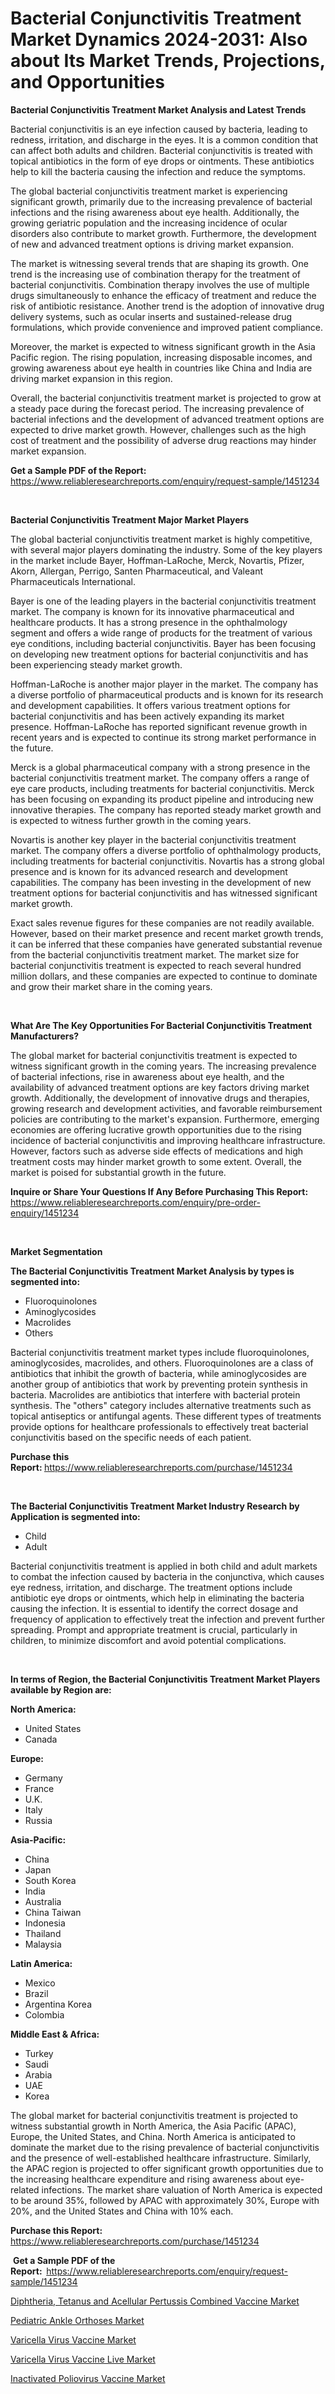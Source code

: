 <p><h1>Bacterial Conjunctivitis Treatment Market Dynamics 2024-2031: Also about Its Market Trends, Projections, and Opportunities</h1></p><p><strong>Bacterial Conjunctivitis Treatment Market Analysis and Latest Trends</strong></p>
<p><p>Bacterial conjunctivitis is an eye infection caused by bacteria, leading to redness, irritation, and discharge in the eyes. It is a common condition that can affect both adults and children. Bacterial conjunctivitis is treated with topical antibiotics in the form of eye drops or ointments. These antibiotics help to kill the bacteria causing the infection and reduce the symptoms.</p><p>The global bacterial conjunctivitis treatment market is experiencing significant growth, primarily due to the increasing prevalence of bacterial infections and the rising awareness about eye health. Additionally, the growing geriatric population and the increasing incidence of ocular disorders also contribute to market growth. Furthermore, the development of new and advanced treatment options is driving market expansion.</p><p>The market is witnessing several trends that are shaping its growth. One trend is the increasing use of combination therapy for the treatment of bacterial conjunctivitis. Combination therapy involves the use of multiple drugs simultaneously to enhance the efficacy of treatment and reduce the risk of antibiotic resistance. Another trend is the adoption of innovative drug delivery systems, such as ocular inserts and sustained-release drug formulations, which provide convenience and improved patient compliance.</p><p>Moreover, the market is expected to witness significant growth in the Asia Pacific region. The rising population, increasing disposable incomes, and growing awareness about eye health in countries like China and India are driving market expansion in this region.</p><p>Overall, the bacterial conjunctivitis treatment market is projected to grow at a steady pace during the forecast period. The increasing prevalence of bacterial infections and the development of advanced treatment options are expected to drive market growth. However, challenges such as the high cost of treatment and the possibility of adverse drug reactions may hinder market expansion.</p></p>
<p><strong>Get a Sample PDF of the Report:&nbsp;</strong> <a href="https://www.reliableresearchreports.com/enquiry/request-sample/1451234">https://www.reliableresearchreports.com/enquiry/request-sample/1451234</a></p>
<p>&nbsp;</p>
<p><strong>Bacterial Conjunctivitis Treatment Major Market Players</strong></p>
<p><p>The global bacterial conjunctivitis treatment market is highly competitive, with several major players dominating the industry. Some of the key players in the market include Bayer, Hoffman-LaRoche, Merck, Novartis, Pfizer, Akorn, Allergan, Perrigo, Santen Pharmaceutical, and Valeant Pharmaceuticals International.</p><p>Bayer is one of the leading players in the bacterial conjunctivitis treatment market. The company is known for its innovative pharmaceutical and healthcare products. It has a strong presence in the ophthalmology segment and offers a wide range of products for the treatment of various eye conditions, including bacterial conjunctivitis. Bayer has been focusing on developing new treatment options for bacterial conjunctivitis and has been experiencing steady market growth.</p><p>Hoffman-LaRoche is another major player in the market. The company has a diverse portfolio of pharmaceutical products and is known for its research and development capabilities. It offers various treatment options for bacterial conjunctivitis and has been actively expanding its market presence. Hoffman-LaRoche has reported significant revenue growth in recent years and is expected to continue its strong market performance in the future.</p><p>Merck is a global pharmaceutical company with a strong presence in the bacterial conjunctivitis treatment market. The company offers a range of eye care products, including treatments for bacterial conjunctivitis. Merck has been focusing on expanding its product pipeline and introducing new innovative therapies. The company has reported steady market growth and is expected to witness further growth in the coming years.</p><p>Novartis is another key player in the bacterial conjunctivitis treatment market. The company offers a diverse portfolio of ophthalmology products, including treatments for bacterial conjunctivitis. Novartis has a strong global presence and is known for its advanced research and development capabilities. The company has been investing in the development of new treatment options for bacterial conjunctivitis and has witnessed significant market growth.</p><p>Exact sales revenue figures for these companies are not readily available. However, based on their market presence and recent market growth trends, it can be inferred that these companies have generated substantial revenue from the bacterial conjunctivitis treatment market. The market size for bacterial conjunctivitis treatment is expected to reach several hundred million dollars, and these companies are expected to continue to dominate and grow their market share in the coming years.</p></p>
<p>&nbsp;</p>
<p><strong>What Are The Key Opportunities For Bacterial Conjunctivitis Treatment Manufacturers?</strong></p>
<p><p>The global market for bacterial conjunctivitis treatment is expected to witness significant growth in the coming years. The increasing prevalence of bacterial infections, rise in awareness about eye health, and the availability of advanced treatment options are key factors driving market growth. Additionally, the development of innovative drugs and therapies, growing research and development activities, and favorable reimbursement policies are contributing to the market's expansion. Furthermore, emerging economies are offering lucrative growth opportunities due to the rising incidence of bacterial conjunctivitis and improving healthcare infrastructure. However, factors such as adverse side effects of medications and high treatment costs may hinder market growth to some extent. Overall, the market is poised for substantial growth in the future.</p></p>
<p><strong>Inquire or Share Your Questions If Any Before Purchasing This Report:</strong> <a href="https://www.reliableresearchreports.com/enquiry/pre-order-enquiry/1451234">https://www.reliableresearchreports.com/enquiry/pre-order-enquiry/1451234</a></p>
<p>&nbsp;</p>
<p><strong>Market Segmentation</strong></p>
<p><strong>The Bacterial Conjunctivitis Treatment Market Analysis by types is segmented into:</strong></p>
<p><ul><li>Fluoroquinolones</li><li>Aminoglycosides</li><li>Macrolides</li><li>Others</li></ul></p>
<p><p>Bacterial conjunctivitis treatment market types include fluoroquinolones, aminoglycosides, macrolides, and others. Fluoroquinolones are a class of antibiotics that inhibit the growth of bacteria, while aminoglycosides are another group of antibiotics that work by preventing protein synthesis in bacteria. Macrolides are antibiotics that interfere with bacterial protein synthesis. The "others" category includes alternative treatments such as topical antiseptics or antifungal agents. These different types of treatments provide options for healthcare professionals to effectively treat bacterial conjunctivitis based on the specific needs of each patient.</p></p>
<p><strong>Purchase this Report:&nbsp;</strong><a href="https://www.reliableresearchreports.com/purchase/1451234">https://www.reliableresearchreports.com/purchase/1451234</a></p>
<p>&nbsp;</p>
<p><strong>The Bacterial Conjunctivitis Treatment Market Industry Research by Application is segmented into:</strong></p>
<p><ul><li>Child</li><li>Adult</li></ul></p>
<p><p>Bacterial conjunctivitis treatment is applied in both child and adult markets to combat the infection caused by bacteria in the conjunctiva, which causes eye redness, irritation, and discharge. The treatment options include antibiotic eye drops or ointments, which help in eliminating the bacteria causing the infection. It is essential to identify the correct dosage and frequency of application to effectively treat the infection and prevent further spreading. Prompt and appropriate treatment is crucial, particularly in children, to minimize discomfort and avoid potential complications.</p></p>
<p>&nbsp;</p>
<p><strong>In terms of Region, the Bacterial Conjunctivitis Treatment Market Players available by Region are:</strong></p>
<p>
    <p> <strong> North America: </strong>
        <ul>
            <li>United States</li>
            <li>Canada</li>
        </ul>
        </p> 
    <p> <strong> Europe: </strong>
        <ul>
            <li>Germany</li>
            <li>France</li>
            <li>U.K.</li>
            <li>Italy</li>
            <li>Russia</li>
        </ul>
        </p> 
    <p> <strong> Asia-Pacific: </strong>
        <ul>
            <li>China</li>
            <li>Japan</li>
            <li>South Korea</li>
            <li>India</li>
            <li>Australia</li>
            <li>China Taiwan</li>
            <li>Indonesia</li>
            <li>Thailand</li>
            <li>Malaysia</li>
        </ul>
        </p> 
    <p> <strong> Latin America: </strong>
        <ul>
            <li>Mexico</li>
            <li>Brazil</li>
            <li>Argentina Korea</li>
            <li>Colombia</li>
        </ul>
        </p> 
    <p> <strong> Middle East & Africa: </strong>
        <ul>
            <li>Turkey</li>
            <li>Saudi</li>
            <li>Arabia</li>
            <li>UAE</li>
            <li>Korea</li>
        </ul>
    </p>
    </p>
<p><p>The global market for bacterial conjunctivitis treatment is projected to witness substantial growth in North America, the Asia Pacific (APAC), Europe, the United States, and China. North America is anticipated to dominate the market due to the rising prevalence of bacterial conjunctivitis and the presence of well-established healthcare infrastructure. Similarly, the APAC region is projected to offer significant growth opportunities due to the increasing healthcare expenditure and rising awareness about eye-related infections. The market share valuation of North America is expected to be around 35%, followed by APAC with approximately 30%, Europe with 20%, and the United States and China with 10% each.</p></p>
<p><strong>Purchase this Report: </strong><a href="https://www.reliableresearchreports.com/purchase/1451234">https://www.reliableresearchreports.com/purchase/1451234</a></p>
<p>&nbsp;<strong>Get a Sample PDF of the Report:&nbsp;&nbsp;</strong><a href="https://www.reliableresearchreports.com/enquiry/request-sample/1451234">https://www.reliableresearchreports.com/enquiry/request-sample/1451234</a></p>
<p><strong></strong></p>
<p><p><a href="https://www.linkedin.com/pulse/diphtheria-tetanus-acellular-pertussis-combined-vaccine-qb7be?trackingId=ElTRdrZesVdxDC4tQwel9g%3D%3D">Diphtheria, Tetanus and Acellular Pertussis Combined Vaccine Market</a></p><p><a href="https://www.linkedin.com/pulse/pediatric-ankle-orthoses-market-provides-detailed-segmentation-mxace?trackingId=6jzgA963nWfFGPvjaON3ZQ%3D%3D">Pediatric Ankle Orthoses Market</a></p><p><a href="https://www.linkedin.com/pulse/varicella-virus-vaccine-market-size-trends-growth-outlook-uabye?trackingId=fmWpBmNsC81OfPjJnuMNaw%3D%3D">Varicella Virus Vaccine Market</a></p><p><a href="https://www.linkedin.com/pulse/varicella-virus-vaccine-live-market-size-growth-segmentation-0v3he?trackingId=VkXYw4uG740SDzFBBijrWA%3D%3D">Varicella Virus Vaccine Live Market</a></p><p><a href="https://www.linkedin.com/pulse/inactivated-poliovirus-vaccine-market-furnish-information-i71xe?trackingId=rgwwF%2Bhe5CMwfbQof1dfKQ%3D%3D">Inactivated Poliovirus Vaccine Market</a></p></p>